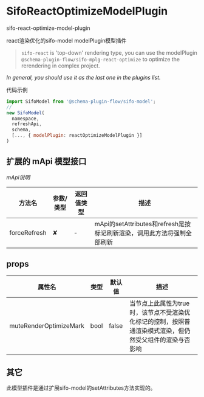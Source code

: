 # SifoReactOptimizeModelPlugin

sifo-react-optimize-model-plugin 

react渲染优化的sifo-model modelPlugin模型插件
> `sifo-react` is 'top-down' rendering type, you can use the modelPlugin  `@schema-plugin-flow/sifo-mplg-react-optimize` to optimize the rerendering in complex project.

*In general, you should use it as the last one in the plugins list.*

代码示例

```javascript
import SifoModel from '@schema-plugin-flow/sifo-model';
//
new SifoModel(
  namespace,
  refreshApi,
  schema,
  [..., { modelPlugin: reactOptimizeModelPlugin }]
)
```
## 扩展的 mApi 模型接口

*mApi说明*

| 方法名            | 参数/类型               | 返回值类型             | 描述       |
| ---------------- | -----------------------| --------------------- | ---------------------------------------------------------------------------------------------------|
| forceRefresh     | ✘                      |   -            |    mApi的setAttributes和refresh是按标记刷新渲染，调用此方法将强制全部刷新   |

## props

| 属性名            | 类型               | 默认值             | 描述       |
| ---------------- | -----------------------| --------------------- | ---------------------------------------------------------------------------------------------------|
| muteRenderOptimizeMark     | bool            |       false        |    当节点上此属性为true时，该节点不受渲染优化标记的控制，按照普通渲染模式渲染，但仍然受父组件的渲染与否影响   |


## 其它
此模型插件是通过扩展sifo-model的setAttributes方法实现的。